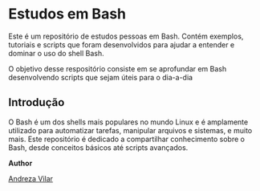 # Estudos em Bash

 Este é um repositório de estudos pessoas em Bash. Contém exemplos, tutoriais e scripts que foram desenvolvidos para ajudar a entender e dominar o uso do shell Bash.

 O objetivo desse respositório consiste em se aprofundar em Bash desenvolvendo scripts que sejam úteis para o dia-a-dia
     
## Introdução
 
 O Bash é um dos shells mais populares no mundo Linux e é amplamente utilizado para automatizar tarefas, manipular arquivos e sistemas, e muito mais. Este repositório é dedicado a compartilhar conhecimento sobre o Bash, desde conceitos básicos até scripts avançados. 


**Author** 

[Andreza Vilar](https://www.linkedin.com/in/andrezavilar/)
